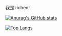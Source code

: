 我是zichen!

[![Anurag's GitHub stats](https://github-readme-stats.vercel.app/api?username=zichenlbl)](https://github.com/anuraghazra/github-readme-stats)

[![Top Langs](https://github-readme-stats.vercel.app/api/top-langs/?username=zichenlbl)](https://github.com/anuraghazra/github-readme-stats)
